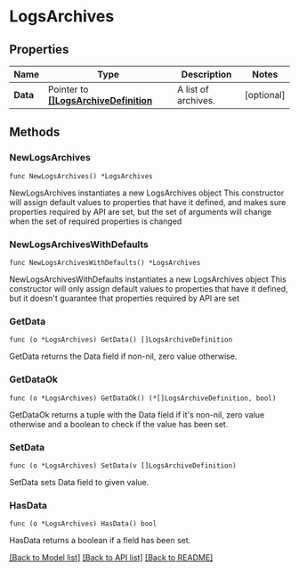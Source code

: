 # LogsArchives

## Properties

Name | Type | Description | Notes
------------ | ------------- | ------------- | -------------
**Data** | Pointer to [**[]LogsArchiveDefinition**](LogsArchiveDefinition.md) | A list of archives. | [optional] 

## Methods

### NewLogsArchives

`func NewLogsArchives() *LogsArchives`

NewLogsArchives instantiates a new LogsArchives object
This constructor will assign default values to properties that have it defined,
and makes sure properties required by API are set, but the set of arguments
will change when the set of required properties is changed

### NewLogsArchivesWithDefaults

`func NewLogsArchivesWithDefaults() *LogsArchives`

NewLogsArchivesWithDefaults instantiates a new LogsArchives object
This constructor will only assign default values to properties that have it defined,
but it doesn't guarantee that properties required by API are set

### GetData

`func (o *LogsArchives) GetData() []LogsArchiveDefinition`

GetData returns the Data field if non-nil, zero value otherwise.

### GetDataOk

`func (o *LogsArchives) GetDataOk() (*[]LogsArchiveDefinition, bool)`

GetDataOk returns a tuple with the Data field if it's non-nil, zero value otherwise
and a boolean to check if the value has been set.

### SetData

`func (o *LogsArchives) SetData(v []LogsArchiveDefinition)`

SetData sets Data field to given value.

### HasData

`func (o *LogsArchives) HasData() bool`

HasData returns a boolean if a field has been set.


[[Back to Model list]](../README.md#documentation-for-models) [[Back to API list]](../README.md#documentation-for-api-endpoints) [[Back to README]](../README.md)


